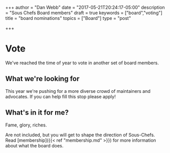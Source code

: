 +++
author = "Dan Webb"
date = "2017-05-21T20:24:17-05:00"
description = "Sous Chefs Board members"
draft = true
keywords = ["board","voting"]
title = "board nominations"
topics = ["Board"]
type = "post"

+++

# Vote

We've reached the time of year to vote in another set of board members.

## What we're looking for

This year we're pushing for a more diverse crowd of maintainers and advocates.
If you can help fill this stop please apply!

## What's in it for me?

Fame, glory, riches.

Are not included, but you will get to shape the direction of Sous-Chefs. Read [membership]({{< ref "membership.md" >}}) for more information about what the board does.
